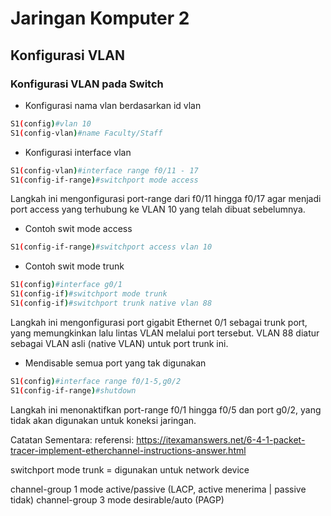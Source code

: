 # Jaringan Komputer 2

## Konfigurasi VLAN

### Konfigurasi VLAN pada Switch
- Konfigurasi nama vlan berdasarkan id vlan
```sh
S1(config)#vlan 10
S1(config-vlan)#name Faculty/Staff
```
- Konfigurasi interface vlan
```sh
S1(config-vlan)#interface range f0/11 - 17
S1(config-if-range)#switchport mode access
```

Langkah ini mengonfigurasi port-range dari f0/11 hingga f0/17 agar menjadi port access yang terhubung ke VLAN 10 yang telah dibuat sebelumnya.

- Contoh swit mode access
```sh
S1(config-if-range)#switchport access vlan 10
```
- Contoh swit mode trunk
```sh
S1(config)#interface g0/1
S1(config-if)#switchport mode trunk
S1(config-if)#switchport trunk native vlan 88
```

Langkah ini mengonfigurasi port gigabit Ethernet 0/1 sebagai trunk port, yang memungkinkan lalu lintas VLAN melalui port tersebut. VLAN 88 diatur sebagai VLAN asli (native VLAN) untuk port trunk ini.

- Mendisable semua port yang tak digunakan
```sh
S1(config)#interface range f0/1-5,g0/2
S1(config-if-range)#shutdown
```

Langkah ini menonaktifkan port-range f0/1 hingga f0/5 dan port g0/2, yang tidak akan digunakan untuk koneksi jaringan.


Catatan Sementara:
referensi: https://itexamanswers.net/6-4-1-packet-tracer-implement-etherchannel-instructions-answer.html

switchport mode trunk = digunakan untuk network device

channel-group 1 mode active/passive (LACP, active menerima | passive tidak)
channel-group 3 mode desirable/auto (PAGP)
